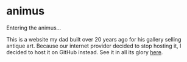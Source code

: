 # animus

Entering the animus...

This is a website my dad built over 20 years ago for his gallery selling antique art.
Because our internet provider decided to stop hosting it, I decided to host it on GitHub instead. See it in all its glory [here](https://flikkr.github.io/animus/).
